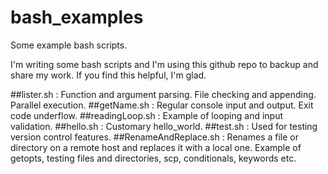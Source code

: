 # bash_examples
Some example bash scripts.

I'm writing some bash scripts and I'm using this github repo to backup and share my work.
If you find this helpful, I'm glad.

##lister.sh :
Function and argument parsing. File checking and appending. Parallel execution.
##getName.sh :
Regular console input and output. Exit code underflow.
##readingLoop.sh :
Example of looping and input validation.
##hello.sh :
Customary hello_world.
##test.sh :
Used for testing version control features.
##RenameAndReplace.sh :
Renames a file or directory on a remote host and replaces it with a local one.  Example of getopts, testing files and directories, scp, conditionals, keywords etc.
